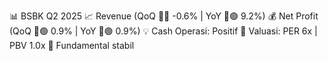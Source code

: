 📊 BSBK Q2 2025
📈 Revenue (QoQ 🔻🔴 -0.6% | YoY 🔼🟢 9.2%)
💰 Net Profit (QoQ 🔼🟢 0.9% | YoY 🔼🟢 0.9%)
💡 Cash Operasi: Positif
🧮 Valuasi: PER 6x | PBV 1.0x
🧱 Fundamental stabil
